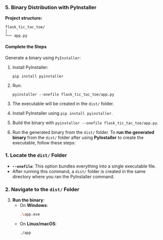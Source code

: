 ### **5. Binary Distribution with PyInstaller**

**Project structure:**

```
flask_tic_tac_toe/
│
└── app.py
```

#### **Complete the Steps**

Generate a binary using `PyInstaller`:

1. Install PyInstaller:

   ```
   pip install pyinstaller
   ```

2. Run:

   ```
   pyinstaller --onefile flask_tic_tac_toe/app.py
   ```

3. The executable will be created in the `dist/` folder.

4. Install PyInstaller using `pip install pyinstaller`.
5. Build the binary with `pyinstaller --onefile flask_tic_tac_toe/app.py`.
6. Run the generated binary from the `dist/` folder.
   To **run the generated binary** from the `dist/` folder after using **PyInstaller** to create the executable, follow these steps:

### **1. Locate the `dist/` Folder**

- **`--onefile`**: This option bundles everything into a single executable file.
- After running this command, a `dist/` folder is created in the same directory where you ran the PyInstaller command.

### **2. Navigate to the `dist/` Folder**

3. **Run the binary**:
   - On **Windows**:
     ```bash
     .\app.exe
     ```
   - On **Linux/macOS**:
     ```bash
     ./app
     ```
